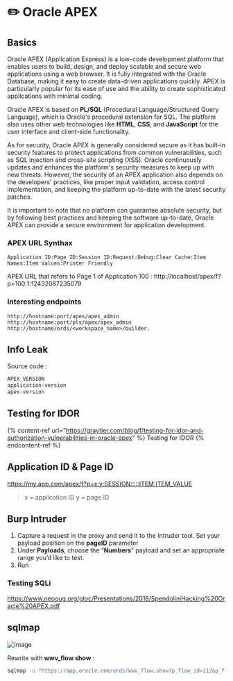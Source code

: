 # ✏️ Oracle APEX
## Basics
Oracle APEX (Application Express) is a low-code development platform that enables users to build, design, and deploy scalable and secure web applications using a web browser. It is fully integrated with the Oracle Database, making it easy to create data-driven applications quickly. APEX is particularly popular for its ease of use and the ability to create sophisticated applications with minimal coding.

Oracle APEX is based on **PL/SQL** (Procedural Language/Structured Query Language), which is Oracle's procedural extension for SQL. The platform also uses other web technologies like **HTML**, **CSS**, and **JavaScript** for the user interface and client-side functionality.

As for security, Oracle APEX is generally considered secure as it has built-in security features to protect applications from common vulnerabilities, such as SQL injection and cross-site scripting (XSS). Oracle continuously updates and enhances the platform's security measures to keep up with new threats. However, the security of an APEX application also depends on the developers' practices, like proper input validation, access control implementation, and keeping the platform up-to-date with the latest security patches.

It is important to note that no platform can guarantee absolute security, but by following best practices and keeping the software up-to-date, Oracle APEX can provide a secure environment for application development.
### APEX URL Synthax
```text
Application ID:Page ID:Session ID:Request:Debug:Clear Cache:Item Names:Item Values:Printer Friendly
```

APEX URL that refers to Page 1 of Application 100 : http://localhost/apex/f?p=100:1:12432087235079

### Interesting endpoints
```text
http://hostname:port/apex/apex_admin
http://hostname:port/pls/apex/apex_admin
http://hostname/ords/<workspace_name>/builder.
```

## Info Leak
Source code :
```txt
APEX_VERSION
application-version
apex-version
```
## Testing for IDOR
{% content-ref url="https://graytier.com/blog/f/testing-for-idor-and-authorization-vulnerabilities-in-oracle-apex" %} Testing for IDOR {% endcontent-ref %}
## Application ID & Page ID
https://my.app.com/apex/f?p=x:y:SESSION:::::ITEM:ITEM_VALUE
>x = application ID
y = page ID
## Burp Intruder
1. Capture a request in the proxy and send it to the Intruder tool. Set your payload position on the **pageID** parameter
2. Under **Payloads**, choose the “**Numbers**” payload and set an appropriate range you’d like to test. 
3. Run

### Testing SQLi
https://www.neooug.org/gloc/Presentations/2018/SpendoliniHacking%20Oracle%20APEX.pdf
## sqlmap
![image](https://github.com/buger-shack/scriptkiddie/assets/61053314/41c41439-75cb-444a-919c-c8df4289cd54)

Rewrite with **wwv_flow.show** :
```bash
sqlmap -u "https://app.oracle.com/ords/wwv_flow.show?p_flow_id=112&p_flow_step_id=5&p_instance=14720048029141&p_arg_name=RP,45&p_arg_value=F_DISPLAY" --batch --dbms Oracle --level 3 --risk 3
```
